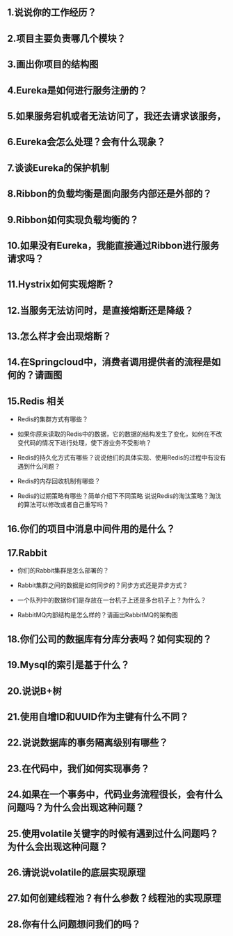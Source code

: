 ## 1.说说你的工作经历？

## 2.项目主要负责哪几个模块？

## 3.画出你项目的结构图

## 4.Eureka是如何进行服务注册的？

## 5.如果服务宕机或者无法访问了，我还去请求该服务，

## 6.Eureka会怎么处理？会有什么现象？

## 7.谈谈Eureka的保护机制

## 8.Ribbon的负载均衡是面向服务内部还是外部的？

## 9.Ribbon如何实现负载均衡的？

## 10.如果没有Eureka，我能直接通过Ribbon进行服务请求吗？

## 11.Hystrix如何实现熔断？

## 12.当服务无法访问时，是直接熔断还是降级？

## 13.怎么样才会出现熔断？

## 14.在Springcloud中，消费者调用提供者的流程是如何的？请画图

## 15.Redis 相关

- Redis的集群方式有哪些？

- 如果你原来读取的Redis中的数据，它的数据的结构发生了变化，如何在不改变代码的情况下进行处理，使下游业务不受影响？

- Redis的持久化方式有哪些？说说他们的具体实现、使用Redis的过程中有没有遇到什么问题？

- Redis的内存回收机制有哪些？

- Redis的过期策略有哪些？简单介绍下不同策略
说说Redis的淘汰策略？淘汰的算法可以修改或者自己重写吗？

## 16.你们的项目中消息中间件用的是什么？

## 17.Rabbit

- 你们的Rabbit集群是怎么部署的？

- Rabbit集群之间的数据是如何同步的？同步方式还是异步方式？

- 一个队列中的数据你们是存放在一台机子上还是多台机子上？为什么？

- RabbitMQ内部结构是怎么样的？请画出RabbitMQ的架构图

## 18.你们公司的数据库有分库分表吗？如何实现的？

## 19.Mysql的索引是基于什么？

## 20.说说B+树

## 21.使用自增ID和UUID作为主键有什么不同？

## 22.说说数据库的事务隔离级别有哪些？

## 23.在代码中，我们如何实现事务？

## 24.如果在一个事务中，代码业务流程很长，会有什么问题吗？为什么会出现这种问题？

## 25.使用volatile关键字的时候有遇到过什么问题吗？为什么会出现这种问题？

## 26.请说说volatile的底层实现原理

## 27.如何创建线程池？有什么参数？线程池的实现原理

## 28.你有什么问题想问我们的吗？